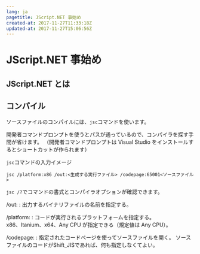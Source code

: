```yaml
---
lang: ja
pagetitle: JScript.NET 事始め
created-at: 2017-11-27T11:33:18Z
updated-at: 2017-11-27T15:06:56Z
---
```


# JScript.NET 事始め

## JScript.NET とは



## コンパイル

ソースファイルのコンパイルには、`jsc`コマンドを使います。

開発者コマンドプロンプトを使うとパスが通っているので、コンパイラを探す手間が省けます。
（開発者コマンドプロンプトは Visual Studio をインストールするとショートカットが作られます）

`jsc`コマンドの入力イメージ

```
jsc /platform:x86 /out:<生成する実行ファイル> /codepage:65001<ソースファイル>
```

`jsc /?`でコマンドの書式とコンパイラオプションが確認できます。

/out:<file>
:   出力するバイナリファイルの名前を指定する。

/platform:<platform>
:   コードが実行されるプラットフォームを指定する。  
    x86、Itanium、x64、Any CPU が指定できる（規定値は Any CPU）。

/codepage:<id>
:   指定されたコードページを使ってソースファイルを開く。
    ソースファイルのコードがShift_JISであれば、何も指定しなくてよい。



